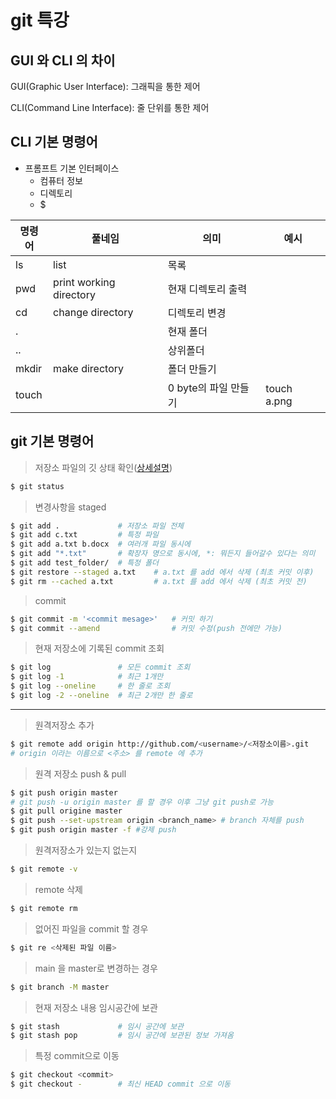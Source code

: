 # git 특강

## GUI 와 CLI 의 차이

GUI(Graphic User Interface): 그래픽을 통한 제어

CLI(Command Line Interface): 줄 단위를 통한 제어

## CLI 기본 명령어

- 프롬프트 기본 인터페이스
  - 컴퓨터 정보
  - 디렉토리
  - $

| 명령어 | 풀네임                  | 의미                 | 예시        |
| ------ | ----------------------- | -------------------- | ----------- |
| ls     | list                    | 목록                 |             |
| pwd    | print working directory | 현재 디렉토리 출력   |             |
| cd     | change directory        | 디렉토리 변경        |             |
| .      |                         | 현재 폴더            |             |
| ..     |                         | 상위폴더             |             |
| mkdir  | make directory          | 폴더 만들기          |             |
| touch  |                         | 0 byte의 파일 만들기 | touch a.png |

## git 기본 명령어

> 저장소 파일의 깃 상태 확인([상세설명](status.md))

```bash
$ git status
```

> 변경사항을 staged

```bash
$ git add . 			# 저장소 파일 전체
$ git add c.txt 		# 특정 파일 
$ git add a.txt b.docx  # 여러개 파일 동시에
$ git add "*.txt" 		# 확장자 명으로 동시에, *: 뭐든지 들어갈수 있다는 의미
$ git add test_folder/	# 특정 폴더
$ git restore --staged a.txt 	# a.txt 를 add 에서 삭제 (최초 커밋 이후)
$ git rm --cached a.txt 		# a.txt 를 add 에서 삭제 (최초 커밋 전)
```

> commit

```bash
$ git commit -m '<commit mesage>'	# 커밋 하기
$ git commit --amend				# 커밋 수정(push 전에만 가능)
```

> 현재 저장소에 기록된 commit 조회

```bash
$ git log				# 모든 commit 조회
$ git log -1 			# 최근 1개만
$ git log --oneline		# 한 줄로 조회
$ git log -2 --oneline	# 최근 2개만 한 줄로
```

---

> 원격저장소 추가

```bash
$ git remote add origin http://github.com/<username>/<저장소이름>.git
# origin 이라는 이름으로 <주소> 를 remote 에 추가
```

> 원격 저장소 push & pull

```bash
$ git push origin master
# git push -u origin master 를 할 경우 이후 그냥 git push로 가능
$ git pull origine master
$ git push --set-upstream origin <branch_name> # branch 자체를 push
$ git push origin master -f #강제 push
```

> 원격저장소가 있는지 없는지

```bash
$ git remote -v
```

> remote 삭제

```bash
$ git remote rm
```

> 없어진 파일을 commit 할 경우

``` bash
$ git re <삭제된 파일 이름>
```

> main 을 master로 변경하는 경우

```bash
$ git branch -M master
```

> 현재 저장소 내용 임시공간에 보관

```bash
$ git stash				# 임시 공간에 보관
$ git stash pop			# 임시 공간에 보관된 정보 가져옴
```

> 특정 commit으로 이동

```bash
$ git checkout <commit>
$ git checkout -		# 최신 HEAD commit 으로 이동
```

```

```






